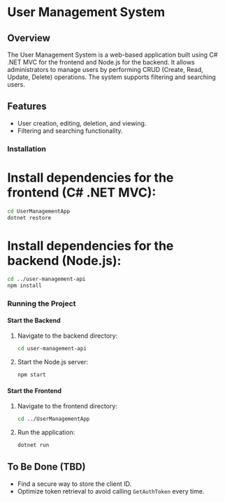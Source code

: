 # User Management System

## Overview

The User Management System is a web-based application built using C# .NET MVC for the frontend and Node.js for the backend. It allows administrators to manage users by performing CRUD (Create, Read, Update, Delete) operations. The system supports filtering and searching users.

## Features

- User creation, editing, deletion, and viewing.
- Filtering and searching functionality.

### Installation

# Install dependencies for the frontend (C# .NET MVC):

```sh
cd UserManagementApp
dotnet restore
```

# Install dependencies for the backend (Node.js):

```sh
cd ../user-management-api
npm install
```

### Running the Project

#### Start the Backend

1. Navigate to the backend directory:
   ```sh
   cd user-management-api
   ```
2. Start the Node.js server:
   ```sh
   npm start
   ```

#### Start the Frontend

1. Navigate to the frontend directory:
   ```sh
   cd ../UserManagementApp
   ```
2. Run the application:
   ```sh
   dotnet run
   ```

## To Be Done (TBD)

- Find a secure way to store the client ID.
- Optimize token retrieval to avoid calling `GetAuthToken` every time.
